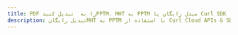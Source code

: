 ---title: PDF را به  تبدیل کنیدPPTM، MHT به PPTM مبدل رایگان یا Curl SDKdescription: تبدیل رایگانMHT به PPTM با استفاده از Curl Cloud APIs & SDK همچنین اسناد PDF را در Cloud ایجاد، ویرایش و رندر کنید.---